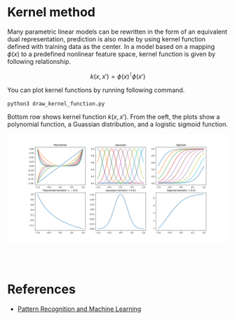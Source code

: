 # Kernel method
Many parametric linear models can be rewritten in the form of an equivalent dual representation, prediction is also made by using kernel function defined with training data as the center. In a model based on a mapping $\phi(x)$ to a predefined nonlinear feature space, kernel function is given by following relationship.

$$
k(x,x\prime)= \phi(x)^\intercal \phi(x\prime) \tag{1}
$$

You can plot kernel functions by running following command.

```bash
python3 draw_kernel_function.py
```

Bottom row shows kernel function $k(x,x\prime)$. From the oeft, the plots show a polynomial function, a Guassian distribution, and a logistic sigmoid function.

<img src="images/kernel_function.png" width='1200'>

<br></br>

# References
- [Pattern Recognition and Machine Learning](https://www.microsoft.com/en-us/research/uploads/prod/2006/01/Bishop-Pattern-Recognition-and-Machine-Learning-2006.pdf)
